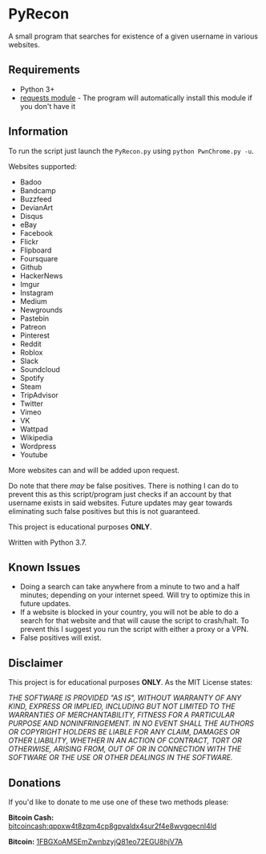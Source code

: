 # PyRecon
A small program that searches for existence of a given username in various websites.

## Requirements
- Python 3+
- [requests module](https://github.com/kennethreitz/requests) - The program will automatically install this module if 
you don't have it

## Information
To run the script just launch the `PyRecon.py` using `python PwnChrome.py -u`.

Websites supported:
- Badoo
- Bandcamp
- Buzzfeed
- DevianArt
- Disqus
- eBay
- Facebook
- Flickr
- Flipboard
- Foursquare
- Github
- HackerNews
- Imgur
- Instagram
- Medium
- Newgrounds
- Pastebin
- Patreon
- Pinterest
- Reddit
- Roblox
- Slack
- Soundcloud
- Spotify
- Steam
- TripAdvisor
- Twitter
- Vimeo
- VK
- Wattpad
- Wikipedia
- Wordpress
- Youtube

More websites can and will be added upon request.

Do note that there *may* be false positives. There is nothing I can do to prevent this as this script/program just 
checks if an account by that username exists in said websites. Future updates may gear towards eliminating such false 
positives but this is not guaranteed.

This project is educational purposes **ONLY**.

Written with Python 3.7.

## Known Issues
- Doing a search can take anywhere from a minute to two and a half minutes; depending on your internet speed. Will try 
to optimize this in future updates.
- If a website is blocked in your country, you will not be able to do a search for that website and that will cause the 
script to crash/halt. To prevent this I suggest you run the script with either a proxy or a VPN. 
- False positives will exist.

## Disclaimer
This project is for educational purposes **ONLY**. As the MIT License states:

_THE SOFTWARE IS PROVIDED "AS IS", WITHOUT WARRANTY OF ANY KIND, EXPRESS OR IMPLIED, INCLUDING BUT NOT LIMITED TO THE 
WARRANTIES OF MERCHANTABILITY, FITNESS FOR A PARTICULAR PURPOSE AND NONINFRINGEMENT. IN NO EVENT SHALL THE AUTHORS OR 
COPYRIGHT HOLDERS BE LIABLE FOR ANY CLAIM, DAMAGES OR OTHER LIABILITY, WHETHER IN AN ACTION OF CONTRACT, TORT OR 
OTHERWISE, ARISING FROM, OUT OF OR IN CONNECTION WITH THE SOFTWARE OR THE USE OR OTHER DEALINGS IN THE SOFTWARE._

## Donations
If you'd like to donate to me use one of these two methods please:

**Bitcoin Cash:** [bitcoincash:qppxw4t8zqm4cp8gpvaldx4sur2f4e8wvgqecnl4ld](https://i.imgur.com/rwIhn3b.png)

**Bitcoin:** [1FBGXoAMSEmZwnbzyjQ81eo72EGU8hjV7A](https://i.imgur.com/6wxQ9G0.png)
